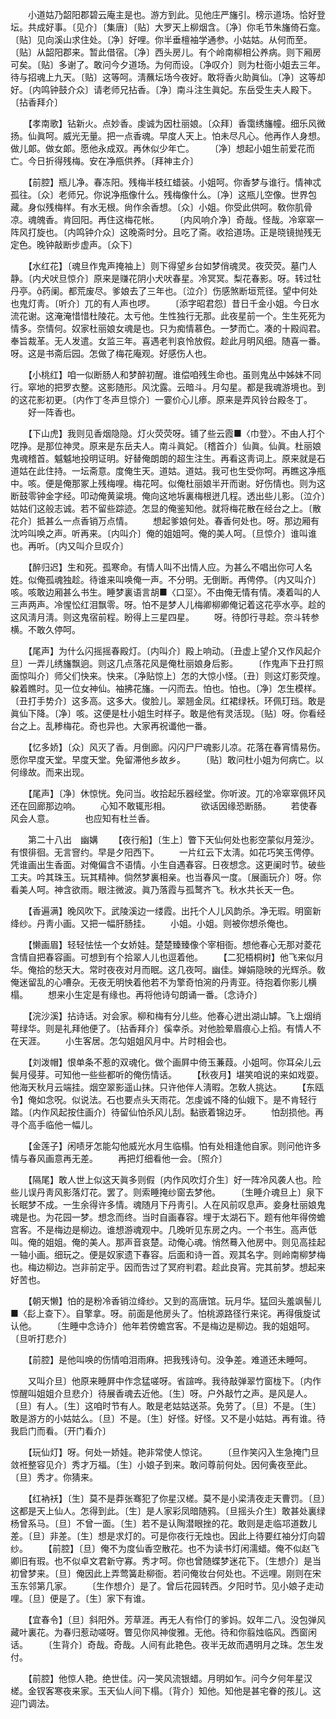 <!-- { "loadSidebar": true } -->
　　小道姑乃韶阳郡碧云庵主是也。游方到此。见他庄严旛引。榜示道场。恰好登坛。共成好事。〔见介〕〔集唐〕〔贴〕大罗天上柳烟含。〔净〕你毛节朱旛倚石龛。〔贴〕见向溪山求住处。〔净〕好哩。你半垂檀袖学通参。小姑姑。从何而至。〔贴〕从韶阳郡来。暂此借宿。〔净〕西头房儿。有个岭南柳相公养病。则下厢房可矣。〔贴〕多谢了。敢问今夕道场。为何而设。〔净叹介〕则为杜衙小姐去三年。待与招魂上九天。〔贴〕这等呵。淸蘸坛场今夜好。敢将香火助眞仙。〔净〕这等却好。〔内鸣钟鼓介众〕请老师兄拈香。〔净〕南斗注生眞妃。东岳受生夫人殿下。〔拈香拜介〕 

　　【孝南歌】钻新火。点妙香。虔诚为因杜丽娘。〔众拜〕香霭绣旛幢。细乐风微扬。仙眞呵。威光无量。把一点香魂。早度人天上。怕未尽凡心。他再作人身想。做儿郞。做女郞。愿他永成双。再休似少年亡。 
　　〔净〕想起小姐生前爱花而亡。今日折得残梅。安在净甁供养。〔拜神主介〕 

　　【前腔】瓶儿净。春冻阳。残梅半枝红蜡装。小姐呵。你香梦与谁行。情神忒孤往。〔众〕老师兄。你说净甁像什么。残梅像什么。〔净〕这瓶儿空像。世界包藏。身似残梅样。有水无根。尙作余香想。〔众〕小姐。你受此供呵。敎你肌骨凉。魂魄香。肯回阳。再住这梅花帐。 
　　〔内风响介净〕奇哉。怪哉。冷窣窣一阵风打旋也。〔内鸣钟介众〕这晚斋时分。且吃了斋。收拾道场。正是晓镜抛残无定色。晚钟敲断步虚声。〔众下〕 

　　【水红花】〔魂旦作鬼声掩袖上〕则下得望乡台如梦俏魂灵。夜荧荧。墓门人静。〔内犬吠旦惊介〕原来是赚花阴小犬吠春星。冷冥冥。梨花春影。呀。转过牡丹亭。药阑。都荒废尽。爹娘去了三年也。〔泣介〕伤感煞断垣荒径。望中何处也鬼灯靑。〔听介〕兀的有人声也啰。 
　　〔添字昭君怨〕昔日千金小姐。今日水流花谢。这淹淹惜惜杜陵花。太亏他。生性独行无那。此夜星前一个。生生死死为情多。奈情何。奴家杜丽娘女魂是也。只为痴情慕色。一梦而亡。凑的十殿阎君。奉旨裁革。无人发遣。女监三年。喜遇老判哀怜放假。趁此月明风细。随喜一番。呀。这是书斋后园。怎做了梅花庵观。好感伤人也。 

　　【小桃红】咱一似断肠人和梦醉初醒。谁偿咱残生命也。虽则鬼丛中姊妹不同行。窣地的把罗衣整。这影随形。风沈露。云暗斗。月勾星。都是我魂游境也。到的这花影初更。〔内作丁冬声旦惊介〕一霎价心儿瘆。原来是弄风铃台殿冬丁。 
　　好一阵香也。 

　　【下山虎】我则见香烟隐隐。灯火荧荧呀。铺了些云霞■〈巾登〉。不由人打个呓挣。是那位神灵。原来是东岳夫人。南斗眞妃。〔稽首介〕仙眞。仙眞。杜丽娘鬼魂稽首。魆魆地投明证明。好替俺朗朗的超生注生。再看这靑词上。原来就是石道姑在此住持。一坛斋意。度俺生天。道姑。道姑。我可也生受你呵。再瞧这净甁中。咳。便是俺那冢上残梅哩。梅花呵。似俺杜丽娘半开而谢。好伤情也。则为这断鼓零钟金字经。叩动俺黄粱境。俺向这地坼裏梅根迸几程。透出些儿影。〔泣介〕姑姑们这般志诚。若不留些踪迹。怎显的俺鉴知他。就将梅花散在经台之上。〔散花介〕抵甚么一点香销万点情。 
　　想起爹娘何处。春香何处也。呀。那边厢有沈吟叫唤之声。听再来。〔内叫介〕俺的姐姐呵。俺的美人呵。〔旦惊介〕谁叫谁也。再听。〔内又叫介旦叹介〕 

　　【醉归迟】生和死。孤寒命。有情人叫不出情人应。为甚么不唱出你可人名姓。似俺孤魂独趁。待谁来叫唤俺一声。不分明。无倒断。再俜停。〔内又叫介〕咳。咳敢边厢甚么书生。睡梦裏语言胡■〈口坙〉。不由俺无情有情。凑着叫的人三声两声。冷惺忪红泪飘零。呀。怕不是梦人儿梅卿柳卿俺记着这花亭水亭。趁的这风淸月淸。则这鬼宿前程。盼得上三星四星。 
　　呀。待卽行寻趁。奈斗转参横。不敢久停呵。 

　　【尾声】为什么闪摇摇春殿灯。〔内叫介〕殿上响动。〔丑虚上望介又作风起介旦〕一弄儿绣旛飘逈。则这几点落花风是俺杜丽娘身后影。 
　　〔作鬼声下丑打照面惊叫介〕师父们快来。快来。〔净贴惊上〕怎的大惊小怪。〔丑〕则这灯影荧煌。躱着瞧时。见一位女神仙。袖拂花旛。一闪而去。怕也。怕也。〔净〕怎生模样。〔丑打手势介〕这多高。这多大。俊脸儿。翠翘金凤。红裙绿袄。环佩玎珰。敢是眞仙下降。〔净〕咳。这便是杜小姐生时样子。敢是他有灵活现。〔贴〕呀。你看经台之上。乱糁梅花。奇也异也。大家再祝谶他一番。 

　　【忆多娇】〔众〕风灭了香。月倒廊。闪闪尸尸魂影儿凉。花落在春宵情易伤。愿你早度天堂。早度天堂。免留滞他乡故乡。 
　　〔贴〕敢问杜小姐为何病亡。以何缘故。而来出现。 

　　【尾声】〔净〕休惊恍。免问当。收拾起乐器经堂。你听波。兀的冷窣窣佩环风还在回廊那边响。 
　　心知不敢辄形相。　　　　欲话因缘恐断肠。 
　　若使春风会人意。　　　　也应知有杜兰香。 

　　第二十八出　幽媾 
　　【夜行船】〔生上〕瞥下天仙何处也影空蒙似月笼沙。有恨徘徊。无言窨约。早是夕阳西下。 
　　一片红云下太淸。如花巧笑玉俜停。凭谁画出生香面。对俺偏含不语情。小生自遇春容。日夜想念。这更阑时节。破些工夫。吟其珠玉。玩其精神。倘然梦裏相亲。也当春风一度。〔展画玩介〕呀。你看美人呵。神含欲雨。眼注微波。眞乃落霞与孤鹜齐飞。秋水共长天一色。 

　　【香遍满】晚风吹下。武陵溪边一缕霞。出托个人儿风韵杀。净无瑕。明窗新绛纱。丹靑小画。又把一幅肝肠挂。 
　　小姐。小姐。则被你想杀俺也。 

　　【懒画眉】轻轻怯怯一个女娇娃。楚楚臻臻像个宰相衙。想他春心无那对菱花含情自把春容画。可想到有个拾翠人儿也逗着他。 
　　【二犯梧桐树】他飞来似月华。俺拾的愁天大。常时夜夜对月而眠。这几夜呵。幽佳。婵娟隐映的光辉杀。敎俺迷留乱的心嘈杂。无夜无明怏着他若不为擎奇怕涴的丹靑亚。待抱着你影儿横榻。 
　　想来小生定是有缘也。再将他诗句朗诵一番。〔念诗介〕 

　　【浣沙溪】拈诗话。对会家。柳和梅有分儿些。他春心迸出湖山罅。飞上烟绡萼绿华。则是礼拜他便了。〔拈香拜介〕傒幸杀。对他脸晕眉痕心上搯。有情人不在天涯。 
　　小生客居。怎勾姐姐风月中。片时相会也。 

　　【刘泼帽】恨单条不惹的双魂化。做个画屛中倚玉蒹葭。小姐呵。你耳朵儿云鬓月侵芽。可知他一些些都听的俺伤情话。 
　　【秋夜月】堪笑咱说的来如戏耍。他海天秋月云端挂。烟空翠影遥山抹。只许他伴人淸暇。怎敎人挑达。 
　　【东瓯令】俺如念呪。似说法。石也要点头天雨花。怎虔诚不降的仙娥下。是不肯轻行踏。〔内作风起按住画介〕待留仙怕杀风儿刮。黏嵌着锦边牙。 
　　怕刮损他。再寻个高手临他一幅儿。 

　　【金莲子】闲啧牙怎能勾他威光水月生临榻。怕有处相逢他自家。则问他许多情与春风画意再无差。 
　　再把灯细看他一会。〔照介〕 

　　【隔尾】敢人世上似这天眞多则假〔内作风吹灯介生〕好一阵冷风袭人也。险些儿误丹靑风影落灯花。罢了。则索睡掩纱窗去梦他。 
　　〔生睡介魂旦上〕泉下长眠梦不成。一生余得许多情。魂随月下丹靑引。人在风前叹息声。妾身杜丽娘鬼魂是也。为花园一梦。想念而终。当时自画春容。埋于太湖石下。题有他年得傍蟾宫客。不是梅边是柳边。谁想游魂观中。几晚听见东房之内。一个书生。高声低叫。俺的姐姐。俺的美人。那声音哀楚。动俺心魂。悄然蓦入他房中。则见高挂起一轴小画。细玩之。便是奴家遗下春容。后面和诗一首。观其名字。则岭南柳梦梅也。梅边柳边。岂非前定乎。因而吿过了冥府判君。趁此良宵。完其前梦。想起来好苦也。 

　　【朝天懒】怕的是粉冷香销泣绛纱。又到的高唐馆。玩月华。猛回头羞飒髻儿■〈髟上查下〉。自擎拿。呀。前面是他房头了。怕桃源路径行来诧。再得俄旋试认他。 
　　〔生睡中念诗介〕他年若傍蟾宫客。不是梅边是柳边。我的姐姐呵。〔旦听打悲介〕 

　　【前腔】是他叫唤的伤情咱泪雨麻。把我残诗句。没争差。难道还未睡呵。 

　　又叫介旦〕他原来睡屛中作念猛嗟呀。省諠哗。我待敲弹翠竹窗栊下。〔内作惊醒叫姐姐介旦悲介〕待展香魂去近他。〔生〕呀。户外敲竹之声。是风是人。〔旦〕有人。〔生〕这咱时节有人。敢是老姑姑送茶。免劳了。〔旦〕不是。〔生〕敢是游方的小姑姑么。〔旦〕不是。〔生〕好怪。好怪。又不是小姑姑。再有谁。待我启门而看。〔开门看介〕 

　　【玩仙灯】呀。何处一娇娃。艳非常使人惊诧。 
　　〔旦作笑闪入生急掩门旦敛袵整容见介〕秀才万福。〔生〕小娘子到来。敢问尊前何处。因何夤夜至此。〔旦〕秀才。你猜来。 

　　【红衲袄】〔生〕莫不是莽张骞犯了你星汉槎。莫不是小梁淸夜走天曹罚。〔旦〕这都是天上仙人。怎得到此。〔生〕是人家彩凤暗随鸦。〔旦摇头介生〕敢甚处裏绿杨曾系马。〔旦〕不曾一面。〔生〕若不是认陶潜眼挫的花。敢则是走临邛道数儿差。〔旦〕非差。〔生〕想是求灯的。可是你夜行无烛也。因此上待要红袖分灯向碧纱。 
　　【前腔】〔旦〕俺不为度仙香空散花。也不为读书灯闲濡蜡。俺不似赵飞卿旧有瑕。也不似卓文君新守寡。秀才呵。你也曾随蝶梦迷花下。〔生想介〕是当初曾梦来。〔旦〕俺因此上弄莺簧赴柳衙。若问俺妆台何处也。不远哩。刚则在宋玉东邻第几家。 
　　〔生作想介〕是了。曾后花园转西。夕阳时节。见小娘子走动哩。〔旦〕便是了。〔生〕家下有谁。 

　　【宜春令】〔旦〕斜阳外。芳草涯。再无人有伶仃的爹妈。奴年二八。没包弹风藏叶裏花。为春归惹动嗟呀。瞥见你风神俊雅。无他。待和你翦烛临风。西窗闲话。 
　　〔生背介〕奇哉。奇哉。人间有此艳色。夜半无故而遇明月之珠。怎生发付。 

　　【前腔】他惊人艳。绝世佳。闪一笑风流银蜡。月明如乍。问今夕何年星汉槎。金钗客寒夜来家。玉天仙人间下榻。〔背介〕知他。知他是甚宅眷的孩儿。这迎门调法。 
